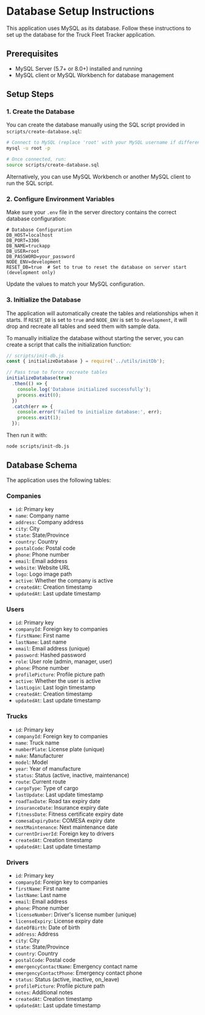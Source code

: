 # Database Setup Instructions

This application uses MySQL as its database. Follow these instructions to set up the database for the Truck Fleet Tracker application.

## Prerequisites

- MySQL Server (5.7+ or 8.0+) installed and running
- MySQL client or MySQL Workbench for database management

## Setup Steps

### 1. Create the Database

You can create the database manually using the SQL script provided in `scripts/create-database.sql`:

```bash
# Connect to MySQL (replace 'root' with your MySQL username if different)
mysql -u root -p

# Once connected, run:
source scripts/create-database.sql
```

Alternatively, you can use MySQL Workbench or another MySQL client to run the SQL script.

### 2. Configure Environment Variables

Make sure your `.env` file in the server directory contains the correct database configuration:

```
# Database Configuration
DB_HOST=localhost
DB_PORT=3306
DB_NAME=truckapp
DB_USER=root
DB_PASSWORD=your_password
NODE_ENV=development
RESET_DB=true  # Set to true to reset the database on server start (development only)
```

Update the values to match your MySQL configuration.

### 3. Initialize the Database

The application will automatically create the tables and relationships when it starts. If `RESET_DB` is set to `true` and `NODE_ENV` is set to `development`, it will drop and recreate all tables and seed them with sample data.

To manually initialize the database without starting the server, you can create a script that calls the initialization function:

```javascript
// scripts/init-db.js
const { initializeDatabase } = require('../utils/initDb');

// Pass true to force recreate tables
initializeDatabase(true)
  .then(() => {
    console.log('Database initialized successfully');
    process.exit(0);
  })
  .catch(err => {
    console.error('Failed to initialize database:', err);
    process.exit(1);
  });
```

Then run it with:

```bash
node scripts/init-db.js
```

## Database Schema

The application uses the following tables:

### Companies
- `id`: Primary key
- `name`: Company name
- `address`: Company address
- `city`: City
- `state`: State/Province
- `country`: Country
- `postalCode`: Postal code
- `phone`: Phone number
- `email`: Email address
- `website`: Website URL
- `logo`: Logo image path
- `active`: Whether the company is active
- `createdAt`: Creation timestamp
- `updatedAt`: Last update timestamp

### Users
- `id`: Primary key
- `companyId`: Foreign key to companies
- `firstName`: First name
- `lastName`: Last name
- `email`: Email address (unique)
- `password`: Hashed password
- `role`: User role (admin, manager, user)
- `phone`: Phone number
- `profilePicture`: Profile picture path
- `active`: Whether the user is active
- `lastLogin`: Last login timestamp
- `createdAt`: Creation timestamp
- `updatedAt`: Last update timestamp

### Trucks
- `id`: Primary key
- `companyId`: Foreign key to companies
- `name`: Truck name
- `numberPlate`: License plate (unique)
- `make`: Manufacturer
- `model`: Model
- `year`: Year of manufacture
- `status`: Status (active, inactive, maintenance)
- `route`: Current route
- `cargoType`: Type of cargo
- `lastUpdate`: Last update timestamp
- `roadTaxDate`: Road tax expiry date
- `insuranceDate`: Insurance expiry date
- `fitnessDate`: Fitness certificate expiry date
- `comesaExpiryDate`: COMESA expiry date
- `nextMaintenance`: Next maintenance date
- `currentDriverId`: Foreign key to drivers
- `createdAt`: Creation timestamp
- `updatedAt`: Last update timestamp

### Drivers
- `id`: Primary key
- `companyId`: Foreign key to companies
- `firstName`: First name
- `lastName`: Last name
- `email`: Email address
- `phone`: Phone number
- `licenseNumber`: Driver's license number (unique)
- `licenseExpiry`: License expiry date
- `dateOfBirth`: Date of birth
- `address`: Address
- `city`: City
- `state`: State/Province
- `country`: Country
- `postalCode`: Postal code
- `emergencyContactName`: Emergency contact name
- `emergencyContactPhone`: Emergency contact phone
- `status`: Status (active, inactive, on_leave)
- `profilePicture`: Profile picture path
- `notes`: Additional notes
- `createdAt`: Creation timestamp
- `updatedAt`: Last update timestamp
